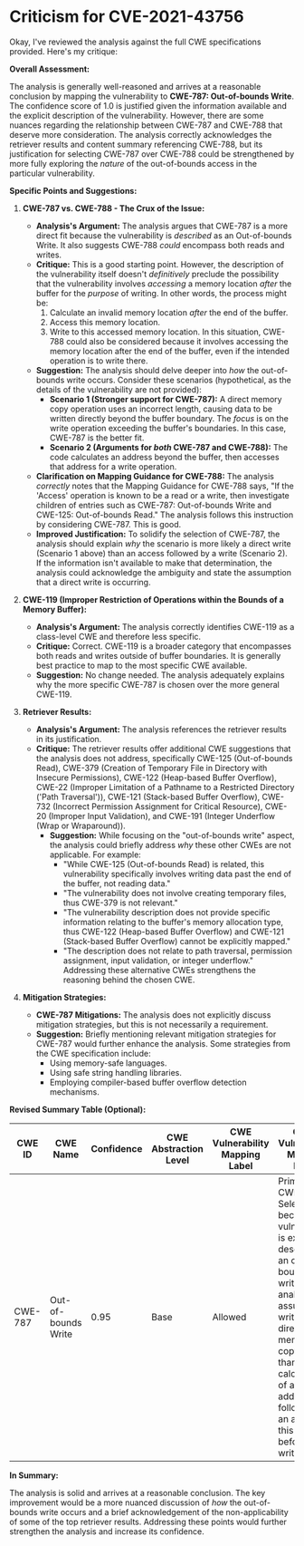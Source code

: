# Criticism for CVE-2021-43756

Okay, I've reviewed the analysis against the full CWE specifications provided. Here's my critique:

**Overall Assessment:**

The analysis is generally well-reasoned and arrives at a reasonable conclusion by mapping the vulnerability to **CWE-787: Out-of-bounds Write**. The confidence score of 1.0 is justified given the information available and the explicit description of the vulnerability. However, there are some nuances regarding the relationship between CWE-787 and CWE-788 that deserve more consideration. The analysis correctly acknowledges the retriever results and content summary referencing CWE-788, but its justification for selecting CWE-787 over CWE-788 could be strengthened by more fully exploring the *nature* of the out-of-bounds access in the particular vulnerability.

**Specific Points and Suggestions:**

1.  **CWE-787 vs. CWE-788 - The Crux of the Issue:**

    *   **Analysis's Argument:** The analysis argues that CWE-787 is a more direct fit because the vulnerability is *described* as an Out-of-bounds Write. It also suggests CWE-788 *could* encompass both reads and writes.
    *   **Critique:** This is a good starting point. However, the description of the vulnerability itself doesn't *definitively* preclude the possibility that the vulnerability involves *accessing* a memory location *after* the buffer for the *purpose* of writing. In other words, the process might be:
        1.  Calculate an invalid memory location *after* the end of the buffer.
        2.  Access this memory location.
        3.  Write to this accessed memory location.
        In this situation, CWE-788 could also be considered because it involves accessing the memory location after the end of the buffer, even if the intended operation is to write there.
    *   **Suggestion:** The analysis should delve deeper into *how* the out-of-bounds write occurs. Consider these scenarios (hypothetical, as the details of the vulnerability are not provided):
        *   **Scenario 1 (Stronger support for CWE-787):** A direct memory copy operation uses an incorrect length, causing data to be written directly beyond the buffer boundary. The *focus* is on the write operation exceeding the buffer's boundaries. In this case, CWE-787 is the better fit.
        *   **Scenario 2 (Arguments for *both* CWE-787 and CWE-788):** The code calculates an address beyond the buffer, then accesses that address for a write operation.
    *   **Clarification on Mapping Guidance for CWE-788:** The analysis *correctly* notes that the Mapping Guidance for CWE-788 says, "If the 'Access' operation is known to be a read or a write, then investigate children of entries such as CWE-787: Out-of-bounds Write and CWE-125: Out-of-bounds Read." The analysis follows this instruction by considering CWE-787. This is good.
    *   **Improved Justification:** To solidify the selection of CWE-787, the analysis should explain *why* the scenario is more likely a direct write (Scenario 1 above) than an access followed by a write (Scenario 2). If the information isn't available to make that determination, the analysis could acknowledge the ambiguity and state the assumption that a direct write is occurring.

2.  **CWE-119 (Improper Restriction of Operations within the Bounds of a Memory Buffer):**

    *   **Analysis's Argument:** The analysis correctly identifies CWE-119 as a class-level CWE and therefore less specific.
    *   **Critique:** Correct.  CWE-119 is a broader category that encompasses both reads and writes outside of buffer boundaries.  It is generally best practice to map to the most specific CWE available.
    *   **Suggestion:** No change needed. The analysis adequately explains why the more specific CWE-787 is chosen over the more general CWE-119.

3.  **Retriever Results:**

    *   **Analysis's Argument:** The analysis references the retriever results in its justification.
    *   **Critique:** The retriever results offer additional CWE suggestions that the analysis does not address, specifically CWE-125 (Out-of-bounds Read), CWE-379 (Creation of Temporary File in Directory with Insecure Permissions), CWE-122 (Heap-based Buffer Overflow), CWE-22 (Improper Limitation of a Pathname to a Restricted Directory ('Path Traversal')), CWE-121 (Stack-based Buffer Overflow), CWE-732 (Incorrect Permission Assignment for Critical Resource), CWE-20 (Improper Input Validation), and CWE-191 (Integer Underflow (Wrap or Wraparound)).
        *   **Suggestion:** While focusing on the "out-of-bounds write" aspect, the analysis could briefly address *why* these other CWEs are not applicable. For example:
            *   "While CWE-125 (Out-of-bounds Read) is related, this vulnerability specifically involves writing data past the end of the buffer, not reading data."
            *   "The vulnerability does not involve creating temporary files, thus CWE-379 is not relevant."
            *   "The vulnerability description does not provide specific information relating to the buffer's memory allocation type, thus CWE-122 (Heap-based Buffer Overflow) and CWE-121 (Stack-based Buffer Overflow) cannot be explicitly mapped."
            *   "The description does not relate to path traversal, permission assignment, input validation, or integer underflow."
            Addressing these alternative CWEs strengthens the reasoning behind the chosen CWE.

4.  **Mitigation Strategies:**

    *   **CWE-787 Mitigations:** The analysis does not explicitly discuss mitigation strategies, but this is not necessarily a requirement.
    *   **Suggestion:** Briefly mentioning relevant mitigation strategies for CWE-787 would further enhance the analysis. Some strategies from the CWE specification include:
        *   Using memory-safe languages.
        *   Using safe string handling libraries.
        *   Employing compiler-based buffer overflow detection mechanisms.

**Revised Summary Table (Optional):**

| CWE ID  | CWE Name             | Confidence | CWE Abstraction Level | CWE Vulnerability Mapping Label | CWE-Vulnerability Mapping Notes |
|---------|----------------------|------------|-----------------------|---------------------------------|---------------------------------|
| CWE-787 | Out-of-bounds Write  | 0.95        | Base                  | Allowed                         | Primary CWE. Selected because the vulnerability is explicitly described as an out-of-bounds write. The analysis assumes the write is a direct memory copy rather than a calculation of an address followed by an access of this address before writing. |

**In Summary:**

The analysis is solid and arrives at a reasonable conclusion. The key improvement would be a more nuanced discussion of *how* the out-of-bounds write occurs and a brief acknowledgement of the non-applicability of some of the top retriever results. Addressing these points would further strengthen the analysis and increase its confidence.